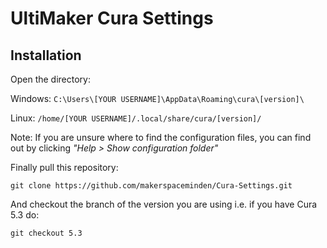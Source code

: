 # UltiMaker Cura Settings

## Installation

Open the directory:

Windows: `C:\Users\[YOUR USERNAME]\AppData\Roaming\cura\[version]\`

Linux: `/home/[YOUR USERNAME]/.local/share/cura/[version]/`

Note: If you are unsure where to find the configuration files, you can find out by clicking *"Help > Show configuration folder"*

Finally pull this repository:

`git clone https://github.com/makerspaceminden/Cura-Settings.git`

And checkout the branch of the version you are using i.e. if you have Cura 5.3 do:

`git checkout 5.3`
